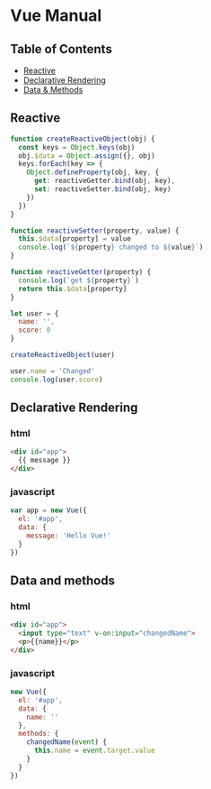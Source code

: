 # Vue Manual

## Table of Contents

* [Reactive](#reactive)
* [Declarative Rendering](#declarative-rendering)
* [Data & Methods](#data-and-methods)

## Reactive

```javascript
function createReactiveObject(obj) {
  const keys = Object.keys(obj)
  obj.$data = Object.assign({}, obj)
  keys.forEach(key => {
    Object.defineProperty(obj, key, {
      get: reactiveGetter.bind(obj, key),
      set: reactiveSetter.bind(obj, key)
    })
  })
}

function reactiveSetter(property, value) {
  this.$data[property] = value
  console.log(`${property} changed to ${value}`)
}

function reactiveGetter(property) {
  console.log(`get ${property}`)
  return this.$data[property]
}

let user = {
  name: '',
  score: 0
}

createReactiveObject(user)

user.name = 'Changed'
console.log(user.score)
```

## Declarative Rendering

### html

```html
<div id="app">
  {{ message }}
</div>
```

### javascript

```javascript
var app = new Vue({
  el: '#app',
  data: {
    message: 'Hello Vue!'
  }
})
```

## Data and methods

### html

```html
<div id="app">
  <input type="text" v-on:input="changedName">
  <p>{{name}}</p>
</div>
```

### javascript

```javascript
new Vue({
  el: '#app',
  data: {
    name: ''
  },
  methods: {
    changedName(event) {
      this.name = event.target.value
    }
  }
})
```
